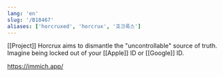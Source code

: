 ```yaml
---
lang: 'en'
slug: '/B18467'
aliases: ['horcruxed', 'horcrux', '호크룩스']
---
```


[[Project]] Horcrux aims to dismantle the "uncontrollable" source of truth. Imagine being locked out of your [[Apple]] ID or [[Google]] ID.

https://immich.app/
